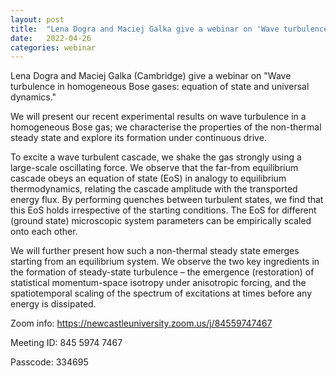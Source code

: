 ```yaml
---
layout: post
title:  "Lena Dogra and Maciej Galka give a webinar on 'Wave turbulence in homogeneous Bose gases: equation of state and universal dynamics' at 4pm UK time"
date:   2022-04-26
categories: webinar
---
```

Lena Dogra and Maciej Galka (Cambridge) give a webinar on "Wave turbulence in homogeneous Bose gases: equation of state and universal dynamics."

We will present our recent experimental results on wave turbulence in a homogeneous Bose gas; we characterise the properties of the non-thermal steady state and explore its formation under continuous drive.

To excite a wave turbulent cascade, we shake the gas strongly using a large-scale oscillating force. We observe that the far-from equilibrium cascade obeys an equation of state (EoS) in analogy to equilibrium thermodynamics, relating the cascade amplitude with the transported energy flux. By performing quenches between turbulent states, we find that this EoS holds irrespective of the starting conditions. The EoS for different (ground state) microscopic system parameters can be empirically scaled onto each other. 

We will further present how such a non-thermal steady state emerges starting from an equilibrium system. We observe the two key ingredients in the formation of steady-state turbulence – the emergence (restoration) of statistical momentum-space isotropy under anisotropic forcing, and the spatiotemporal scaling of the spectrum of excitations at times before any energy is dissipated.

Zoom info:
https://newcastleuniversity.zoom.us/j/84559747467

Meeting ID: 845 5974 7467

Passcode: 334695
